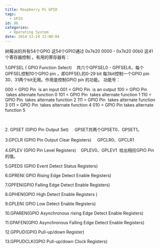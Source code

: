 ```yaml
---
title: Raspberry Pi GPIO
tags:
  - GPIO
id: 86
categories:
  - Operating System
date: 2014-12-24 12:00:04
---
```


树莓派的共有54个GPIO 这54个GPIO通过 0x7e20 0000 - 0x7e20 00b0 这41 个寄存器控制 。有用的寄存器有：

1.GPFSEL ( GPIO Function Select)    共六个GPFSEL0 - GPFSEL6，每个GPFSEL控制10个GPIO pin ，即GPFSEL的0-29 bit 每3bit控制一个GPIO pin 30、31两个bit无用。作用是控制GPIO pin 的功能。 功能号：

<!--more-->

000 = GPIO Pin  is an input
001 = GPIO Pin  is an output
100 = GPIO Pin  takes alternate function 0
101 = GPIO Pin  takes alternate function 1
110 = GPIO Pin  takes alternate function 2
111 = GPIO Pin  takes alternate function 3
011 = GPIO Pin  takes alternate function 4
010 = GPIO Pin takes alternate function 5

&nbsp;

2\. GPSET (GPIO Pin Output Set)     GPSET共两个GPSET0、GPSET1。

3.GPCLR (GPIO Pin Output Clear Registers)     GPCLR0、GPCLR1

4.GPLEV (GPIO Pin Level Registers)    GPLEV0、GPLEV1  给出相应GPIO Pin的值。

5.GPEDS (GPIO Event Detect Status Registers)

6.GPREN( GPIO Rising Edge Detect Enable Registers)

7.GPFEN(GPIO Falling Edge Detect Enable Registers)

8.GPHEN(GPIO High Detect Enable Registers )

9.GPLEN( GPIO Low Detect Enable Registers)

10.GPAREN(GPIO Asynchronous rising Edge Detect Enable Registers)

11.GPAFEN(GPIO Asynchronous Falling Edge Detect Enable Registers)

12.GPPUD(GPIO Pull-up/down Register)

13.GPPUDCLK(GPIO Pull-up/down Clock Registers)